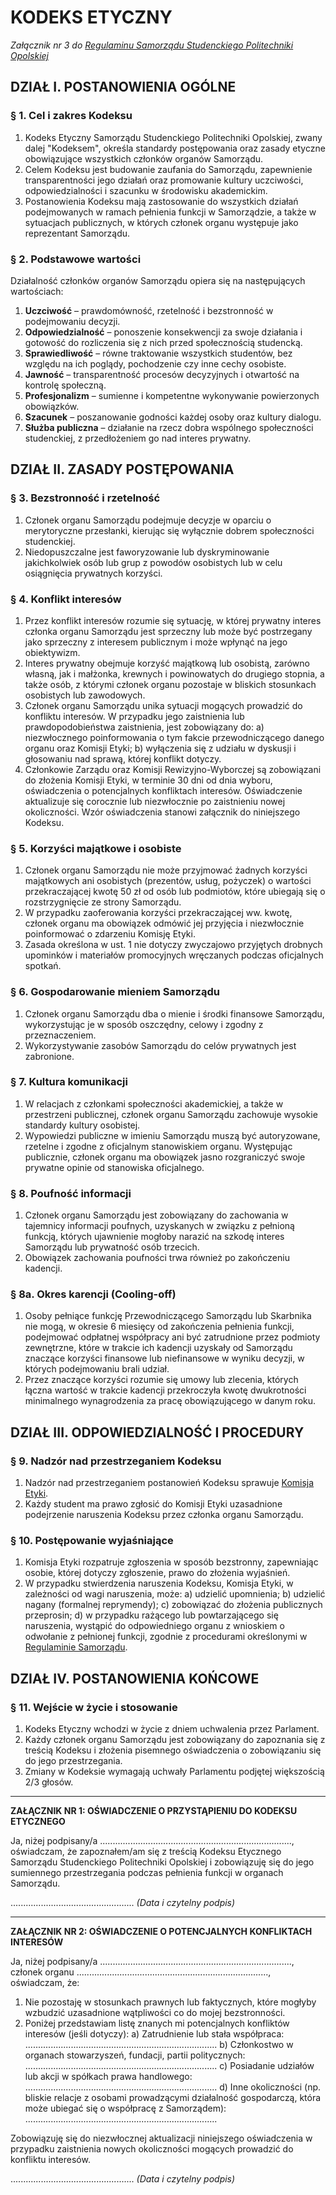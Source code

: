 ﻿# KODEKS ETYCZNY

*Załącznik nr 3 do [Regulaminu Samorządu Studenckiego Politechniki Opolskiej](01-regulamin-sspo.md)*

## DZIAŁ I. POSTANOWIENIA OGÓLNE

### § 1. Cel i zakres Kodeksu
1. Kodeks Etyczny Samorządu Studenckiego Politechniki Opolskiej, zwany dalej "Kodeksem", określa standardy postępowania oraz zasady etyczne obowiązujące wszystkich członków organów Samorządu.
2. Celem Kodeksu jest budowanie zaufania do Samorządu, zapewnienie transparentności jego działań oraz promowanie kultury uczciwości, odpowiedzialności i szacunku w środowisku akademickim.
3. Postanowienia Kodeksu mają zastosowanie do wszystkich działań podejmowanych w ramach pełnienia funkcji w Samorządzie, a także w sytuacjach publicznych, w których członek organu występuje jako reprezentant Samorządu.

### § 2. Podstawowe wartości
Działalność członków organów Samorządu opiera się na następujących wartościach:
1. **Uczciwość** – prawdomówność, rzetelność i bezstronność w podejmowaniu decyzji.
2. **Odpowiedzialność** – ponoszenie konsekwencji za swoje działania i gotowość do rozliczenia się z nich przed społecznością studencką.
3. **Sprawiedliwość** – równe traktowanie wszystkich studentów, bez względu na ich poglądy, pochodzenie czy inne cechy osobiste.
4. **Jawność** – transparentność procesów decyzyjnych i otwartość na kontrolę społeczną.
5. **Profesjonalizm** – sumienne i kompetentne wykonywanie powierzonych obowiązków.
6. **Szacunek** – poszanowanie godności każdej osoby oraz kultury dialogu.
7. **Służba publiczna** – działanie na rzecz dobra wspólnego społeczności studenckiej, z przedłożeniem go nad interes prywatny.

## DZIAŁ II. ZASADY POSTĘPOWANIA

### § 3. Bezstronność i rzetelność
1. Członek organu Samorządu podejmuje decyzje w oparciu o merytoryczne przesłanki, kierując się wyłącznie dobrem społeczności studenckiej.
2. Niedopuszczalne jest faworyzowanie lub dyskryminowanie jakichkolwiek osób lub grup z powodów osobistych lub w celu osiągnięcia prywatnych korzyści.

### § 4. Konflikt interesów
1. Przez konflikt interesów rozumie się sytuację, w której prywatny interes członka organu Samorządu jest sprzeczny lub może być postrzegany jako sprzeczny z interesem publicznym i może wpłynąć na jego obiektywizm.
2. Interes prywatny obejmuje korzyść majątkową lub osobistą, zarówno własną, jak i małżonka, krewnych i powinowatych do drugiego stopnia, a także osób, z którymi członek organu pozostaje w bliskich stosunkach osobistych lub zawodowych.
3. Członek organu Samorządu unika sytuacji mogących prowadzić do konfliktu interesów. W przypadku jego zaistnienia lub prawdopodobieństwa zaistnienia, jest zobowiązany do:
   a) niezwłocznego poinformowania o tym fakcie przewodniczącego danego organu oraz Komisji Etyki;
   b) wyłączenia się z udziału w dyskusji i głosowaniu nad sprawą, której konflikt dotyczy.
4. Członkowie Zarządu oraz Komisji Rewizyjno-Wyborczej są zobowiązani do złożenia Komisji Etyki, w terminie 30 dni od dnia wyboru, oświadczenia o potencjalnych konfliktach interesów. Oświadczenie aktualizuje się corocznie lub niezwłocznie po zaistnieniu nowej okoliczności. Wzór oświadczenia stanowi załącznik do niniejszego Kodeksu.

### § 5. Korzyści majątkowe i osobiste
1. Członek organu Samorządu nie może przyjmować żadnych korzyści majątkowych ani osobistych (prezentów, usług, pożyczek) o wartości przekraczającej kwotę 50 zł od osób lub podmiotów, które ubiegają się o rozstrzygnięcie ze strony Samorządu.
2. W przypadku zaoferowania korzyści przekraczającej ww. kwotę, członek organu ma obowiązek odmówić jej przyjęcia i niezwłocznie poinformować o zdarzeniu Komisję Etyki.
3. Zasada określona w ust. 1 nie dotyczy zwyczajowo przyjętych drobnych upominków i materiałów promocyjnych wręczanych podczas oficjalnych spotkań.

### § 6. Gospodarowanie mieniem Samorządu
1. Członek organu Samorządu dba o mienie i środki finansowe Samorządu, wykorzystując je w sposób oszczędny, celowy i zgodny z przeznaczeniem.
2. Wykorzystywanie zasobów Samorządu do celów prywatnych jest zabronione.

### § 7. Kultura komunikacji
1. W relacjach z członkami społeczności akademickiej, a także w przestrzeni publicznej, członek organu Samorządu zachowuje wysokie standardy kultury osobistej.
2. Wypowiedzi publiczne w imieniu Samorządu muszą być autoryzowane, rzetelne i zgodne z oficjalnym stanowiskiem organu. Występując publicznie, członek organu ma obowiązek jasno rozgraniczyć swoje prywatne opinie od stanowiska oficjalnego.

### § 8. Poufność informacji
1. Członek organu Samorządu jest zobowiązany do zachowania w tajemnicy informacji poufnych, uzyskanych w związku z pełnioną funkcją, których ujawnienie mogłoby narazić na szkodę interes Samorządu lub prywatność osób trzecich.
2. Obowiązek zachowania poufności trwa również po zakończeniu kadencji.

### § 8a. Okres karencji (Cooling-off)
1. Osoby pełniące funkcję Przewodniczącego Samorządu lub Skarbnika nie mogą, w okresie 6 miesięcy od zakończenia pełnienia funkcji, podejmować odpłatnej współpracy ani być zatrudnione przez podmioty zewnętrzne, które w trakcie ich kadencji uzyskały od Samorządu znaczące korzyści finansowe lub niefinansowe w wyniku decyzji, w których podejmowaniu brali udział.
2. Przez znaczące korzyści rozumie się umowy lub zlecenia, których łączna wartość w trakcie kadencji przekroczyła kwotę dwukrotności minimalnego wynagrodzenia za pracę obowiązującego w danym roku.

## DZIAŁ III. ODPOWIEDZIALNOŚĆ I PROCEDURY

### § 9. Nadzór nad przestrzeganiem Kodeksu
1. Nadzór nad przestrzeganiem postanowień Kodeksu sprawuje [Komisja Etyki](06-regulamin-komisji-etyki.md).
2. Każdy student ma prawo zgłosić do Komisji Etyki uzasadnione podejrzenie naruszenia Kodeksu przez członka organu Samorządu.

### § 10. Postępowanie wyjaśniające
1. Komisja Etyki rozpatruje zgłoszenia w sposób bezstronny, zapewniając osobie, której dotyczy zgłoszenie, prawo do złożenia wyjaśnień.
2. W przypadku stwierdzenia naruszenia Kodeksu, Komisja Etyki, w zależności od wagi naruszenia, może:
   a) udzielić upomnienia;
   b) udzielić nagany (formalnej reprymendy);
   c) zobowiązać do złożenia publicznych przeprosin;
   d) w przypadku rażącego lub powtarzającego się naruszenia, wystąpić do odpowiedniego organu z wnioskiem o odwołanie z pełnionej funkcji, zgodnie z procedurami określonymi w [Regulaminie Samorządu](01-regulamin-sspo.md).

## DZIAŁ IV. POSTANOWIENIA KOŃCOWE

### § 11. Wejście w życie i stosowanie
1. Kodeks Etyczny wchodzi w życie z dniem uchwalenia przez Parlament.
2. Każdy członek organu Samorządu jest zobowiązany do zapoznania się z treścią Kodeksu i złożenia pisemnego oświadczenia o zobowiązaniu się do jego przestrzegania.
3. Zmiany w Kodeksie wymagają uchwały Parlamentu podjętej większością 2/3 głosów.

---
**ZAŁĄCZNIK NR 1: OŚWIADCZENIE O PRZYSTĄPIENIU DO KODEKSU ETYCZNEGO**

Ja, niżej podpisany/a ............................................................................, oświadczam, że zapoznałem/am się z treścią Kodeksu Etycznego Samorządu Studenckiego Politechniki Opolskiej i zobowiązuję się do jego sumiennego przestrzegania podczas pełnienia funkcji w organach Samorządu.

.................................................
*(Data i czytelny podpis)*

---
**ZAŁĄCZNIK NR 2: OŚWIADCZENIE O POTENCJALNYCH KONFLIKTACH INTERESÓW**

Ja, niżej podpisany/a ............................................................................, członek organu ............................................................................, oświadczam, że:
1. Nie pozostaję w stosunkach prawnych lub faktycznych, które mogłyby wzbudzić uzasadnione wątpliwości co do mojej bezstronności.
2. Poniżej przedstawiam listę znanych mi potencjalnych konfliktów interesów (jeśli dotyczy):
   a) Zatrudnienie lub stała współpraca: ............................................................................
   b) Członkostwo w organach stowarzyszeń, fundacji, partii politycznych: ............................................................................
   c) Posiadanie udziałów lub akcji w spółkach prawa handlowego: ............................................................................
   d) Inne okoliczności (np. bliskie relacje z osobami prowadzącymi działalność gospodarczą, która może ubiegać się o współpracę z Samorządem): ............................................................................

Zobowiązuję się do niezwłocznej aktualizacji niniejszego oświadczenia w przypadku zaistnienia nowych okoliczności mogących prowadzić do konfliktu interesów.

.................................................
*(Data i czytelny podpis)*

